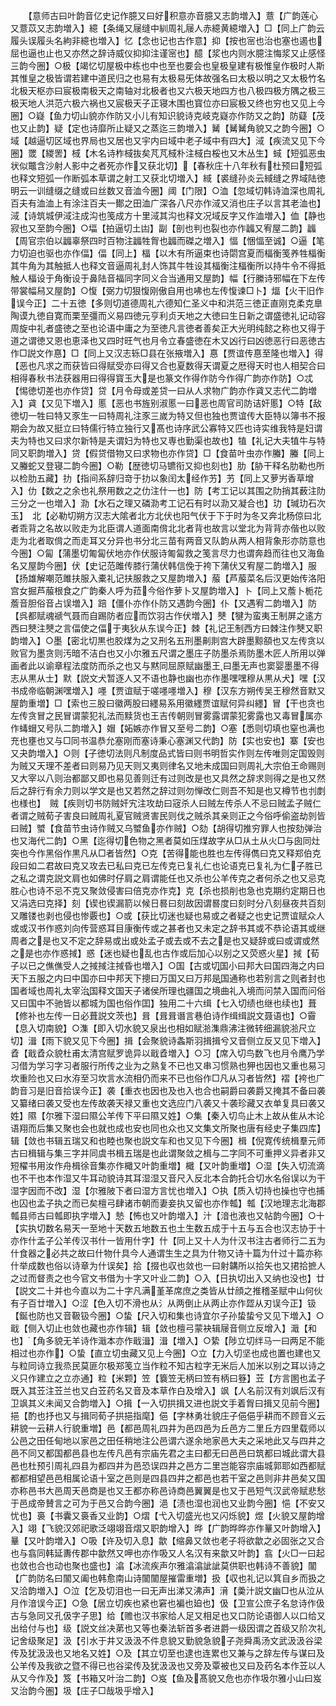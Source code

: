 <!-- { "loadSidebar": true } -->
　　【意师古曰叶韵音亿史记作臆又曰好积意亦音臆又志韵増入】薏【广韵莲心又薏苡又志韵増入】繶【条绳又屦缝中紃周礼屦人赤繶黄繶増入】□【同上广韵云履头误履头名絇非繶也増入】忆【念也记也古作意】抑【按也宻也治也塞也遏也屈也逼也止也又亦然之辞诗威仪抑抑注谨宻也】醷【浆也内则水臆注悔浆又止感怪三韵今圈】○极【竭忆切屋极中栋也中也至也要会也皇极皇建有极惟皇作极时人斯其惟皇之极皆谓若建中道民归之也易有太极易旡体故强名曰太极以明之又太极竹名北极天枢亦曰宸极南极天之南轴对北极者也又六极天地四方也八极四极方隅之极三极天地人洪范六极六祸也又宸极天子正寝木围也寳位亦曰宸极又终也穷也又见上今圈】○嶷【鱼力切山貌亦作防又小儿有知识貌诗克岐克嶷亦作防又之韵】防薿【茂也又止韵】疑【定也诗靡所止疑又之蒸迄三韵増入】觺【觺觺角貌又之韵今圈】○域【越逼切区域也界局也又居也又宇内曰域中老子域中有四大】淢【疾流又见下今圈】罭【緵罟】棫【木名诗柞棫抜矣芃芃棫朴注棫白桵也又木丛生】蜮【短弧恶虫状似鼈含沙射人影中之者死亦作又获北切】【春秋庄十八年秋有杜预曰短弧也释文短弧一作断弧本草谓之射工又获北切増入】緎【裘缝孙炎云緎缝之界域陆徳明云一训缝缀之缝或曰丝数又音洫今圈】阈【门限】○洫【忽域切韩诗洫深也周礼百夫有洫洫上有涂注百夫一鄼之田洫广深各八尺亦作淢又消也庄子以言其老洫也】淢【诗筑城伊淢注成沟也笺成方十里淢其沟也释文况域反字又作洫増入】侐【静也寂也又至韵今圈】○堛【拍逼切土凷】副【剖也判也裂也亦作疈又宥屋二韵】疈【周官宗伯以疈辜祭四时百物注疈牲胷也疈而磔之増入】愊【悃愊至诚】○逼【笔力切迫也驱也亦作偪】偪【同上】楅【以木有所逼束也诗閟宫夏而楅衡笺养牲楅衡其牛角为其触抵人也释文音逼周礼封人饰其牛牲设其楅衡注楅衡所以持牛令不得抵触人楅设于角衡设于鼻陆音福同字同义合当通用又屋韵】幅【行縢诗邪幅在下左传带裳幅舄又屋韵】○愎【弼力切狠愎刚傲自用也咈也左传愎谏□卜】煏【火干旧作误今正】二十五徳【多则切道德周礼六德知仁圣义中和洪范三徳正直刚克柔克臯陶谟九徳自寛而栗至彊而义易四徳元亨利贞天地之大徳曰生日新之谓盛徳礼记动容周旋中礼者盛徳之至也论语中庸之为至徳凡言徳者善矣正大光明纯懿之称也又得于道之谓徳又恩也恵泽也又四时旺气也月令立春盛徳在木又凶行曰凶徳恶行曰恶徳古作□説文作惪】□【同上又汉志轹□县在张掖増入】惪【贾谊传惪至隆也増入】得【恶也凡求之而获皆曰得赋受亦曰得又合也夏数得天谓夏之厯得天时也人相契合曰相得春秋书法获器用曰得得寳玉大是也篆文作得作防今作得广韵亦作防】○忒【惕徳切差也亦作贷】贷【月令母或差贷一曰从人求物广韵亦作貣又志代二韵増入】貣【又见下増入】慝【恶也书旌别淑慝一曰恶也周官司防诘奸慝】○特【敌徳切一牲曰特又豕生一曰特周礼注豕三嵗为特又但也独也贾谊传大臣特以簿书不报期会为故又挺立曰特儒行特立独行又髙也诗序武公寡特又匹也诗实维我特是妇谓夫为特也又曰求尔新特是夫谓妇为特也又専也勤渠也故也】犆【礼记大夫犆牛与特同又职韵増入】贷【假贷借物又曰求物也亦作贷】□【食苗叶虫亦作螣】螣【同上又螣蛇又登寝二韵今圈】○勒【歴徳切马镳衔又抑也刻也】肋【胁干释名肋勒也所以检肋五藏】扐【指间系辞归竒于扐以象闰太经作艻】艻【同上又萝屴香草增入】仂【数之之余也礼祭用数之之仂注什一也】防【考工记以其围之阞捎其薮注阞三分之一也増入】泐【水石之理又磷泐考工记石有时以泐又凝合也】玏【瑊玏石次玉】　北【必勒切朔方汉志大隂者北方北伏也阳气伏于下于时为冬又奔北杨倞曰北者乖背之名故以败走为北臣谓人道面南偝北北者背也故言以堂北为背背亦偕也以败走为北者取偝之而走耳又分异也书分北三苗有两音又队韵从两人相背象形亦防意也今圈】○匐【蒲墨切匍匐伏地亦作伏服诗匍匐救之笺言尽力也谓奔趋而往也又海鱼名又屋韵今圈】伏【史记范雎传膝行蒲伏韩信俛于袴下蒲伏又宥屋二韵増入】服【扬雄解嘲范雎扶服入橐礼记扶服救之又屋韵増入】菔【芦菔菜名后汉更始传洛阳宫女掘芦菔根食之广韵秦人呼为菈今俗作萝卜又屋韵増入】卜【同上又薝卜栀花薝音胆俗音占误増入】踣【僵仆亦作仆防又遇韵今圈】仆【又遇宥二韵増入】防【呉都赋魂禠气聂而自踢防者应而饮羽古作伏増入】僰【犍为蛮夷王制屏之逺方西曰僰注僰之言偪使之偪于夷狄从东误今正】棘【礼记王制西方曰棘注作僰又职韵増入】○墨【密北切黒也胶煤为之又刑名五刑墨劓剕宫大辟墨黥頟也又左传贪以败官为墨贪则汚暗不洁白也又小尔雅五尺谓之墨庄子防墨杀焉防墨木匠人所用以弹画者此以谕章程法度防而杀之也又与黙同屈原赋幽墨王曰墨无声也窦婴墨墨不得志从黒从士】默【説文犬暂逐人又不语也静也幽也亦作墨嘿嘿穆从黒从犬】嘿【汉书成帝临朝渊嘿増入】嚜【贾谊赋于嗟嚜嚜増入】穆【汉东方朔传吴王穆然音默又屋韵重増】□【索也三股曰徽两股曰纆易系用徽纆贾谊赋何异纠纆】冒【干也贪也左传贪冒之民冒谓蒙犯礼法而黩货也王吉传朝则冒雾露谓蒙犯雾露也又毒冒属亦作蝳蝐又号队二韵増入】媢【妬嫉亦作冒又至号二韵】○塞【悉则切填也窒也满也充也壅也又与□同书温恭允塞刚而塞诗秉心塞渊又代韵】防【实也安也】寨【安也又夬韵増入】○则【子徳切法则凡制度品式皆曰则书明哲实作则左传唯则定国毁则为贼又天理不差者曰则易乃见天则又夷则律名又地未成国曰则周礼大宗伯王命赐则又大宰以八则治都鄙又即也易见善则迁有过则改是也又具然之辞求则得之是也又然后之辞行有余力则以学文是也又若然之辞过则勿惮改仁则吾不知是也又樽节也刌剫也様也】　贼【疾则切书防贼奸宄注攻劫曰宼杀人曰贼左传杀人不忌曰贼孟子贼仁者谓之贼荀子害良曰贼周礼夏官贼贤害民则伐之贼杀其亲则正之今俗呼偷盗劫剠皆曰贼】蠈【食苗节虫诗作贼又乌蠈鱼亦作贼】○劾【胡得切推穷罪人也按劾弹治也又海代二韵】○黑【迄得切色物之黑者莫如压煤故字从□从土从火□与囱同灶突也今作黑俗作黒凡从□者皆然】○克【苦得能也胜也左传得儁曰克又释郑伯克段曰如二君故曰克又攻去已私曰克已左传克已复礼仁也论语克已复礼为仁子胜已之私之谓克説文肩也如佛时仔肩之肩谓能任也又杀也公羊传克之者何杀之也又忌克胜心也诗不忌不克又聚敛侵害曰倍克亦作克】克【杀也损削也急也克期约定期日也又涓选曰克择】刻【锲也锲漏箭以候日晷曰刻故因谓晷度曰刻时分八刻昼夜共百刻又雕镂也剥也侵也惨覈也】○或【获比切迷也疑也易或之者疑之也史记贾谊赋众人或或汉书作惑刘向传营惑耳目康衡传或之甚者也又未定之辞书其或不恭论语其或继周者之是也又不定之辞易或出或处孟子或去或不去之是也又疑辞或曰或谓或然之是也亦作惑掝】惑【迷也疑也乱也古作或后加心以别之又荧惑火星】掝【荀子以已之僬僬受人之掝掝注掝昏也増入】○国【古或切国小曰邦大曰国四海之内曰天下五服之内曰中国亦曰中邦天下摠曰万国又曰万邦是国通称也若别言之则者封也国者域也周礼太宰治国释文国天子诸侯所理也疆国之境曲礼入境而问禁入国而问俗又曰国中不驰皆以都城为国也俗作囯】独用二十六缉【七入切绩也继也续也】葺【修补也左传一日必葺説文茨也】咠【咠咠谮言巷伯诗作缉缉説文聂语也】○霫【息入切南貌】○潗【即入切水貌又泉出也相如赋湁潗鼎沸注微转细漏貌湁尺立切】湒【雨下貌又见下今圈】揖【会聚貌诗螽斯羽揖揖兮又音侧立反又见下増入】孴【戢孴众貌杜甫太清宫赋罗诡异以戢孴増入】○习【席入切鸟数飞也月令鹰乃学习借为学习字习者服行所传之业为之熟复不已也又串习惯熟也狎也因也又重也易习坎重险也又曰水洊至习坎言水流相仍而来不已也俗作□凡从习者皆然】褶【袴也广韵音习是旧音拾误今正】袭【重衣也因也及也入也合也嗣爵曰袭爵又掩其不备曰袭又纂绪曰袭又受也左传故袭天禄又重也文选应门八袭又十袭珍藏又衣单复具曰袭又姓】隰【尔雅下湿曰隰公羊传下平曰隰又姓】○集【秦入切鸟止木上故从隹从木论语翔而后集又聚也会也就也成也安也同也众也又文集文所聚也唐有经史子集四库】辑【敛也书辑五瑞又和也睦也聚也説文车和也又见下今圈】楫【倪寛传统楫羣元师古曰楫辑与集三字并同虞书楫五瑞是也此谓聚敛之楫与二字同不可重押义异者非又短櫂书用汝作舟楫徐音集亦作檝又叶韵重増】檝【又叶韵重増】○湿【失入切流滴也不干也本作湿又牛耳动貌诗其耳湿湿又音尺入反北本合韵托合切水名俗误以为干湿字因而不改】湿【尔雅陂下者曰湿方言忧也増入】○执【质入切持也操也守也捕也囚也孟子执之而已矣檀弓肆诸市朝而妻妾执又留也亦作瓡】瓡【汉地理志北海郡瓡县师古曰瓡即执字増入】慹【怖也又叶韵増入】汁【湆也液也又帖韵今圈】○十【实执切数名易天一至地十天数五地数五也土生数五成于十五与五合也汉志协于十亦作什孟子公羊传汉书什一皆用什字】什【同上又十人为什汉书注古者师行二五为什食器之必共之故曰什物什具今人通谓生生之具为什物又诗十篇为什过十篇亦称什举成数也俗以诗章为什误矣】拾【掇也収也敛也一曰射韝所以拾矢也又捃拾摭人之过而督责之也今官文书借为十字又叶业二韵】○入【日执切出入又纳也没也】廿【説文二十并也今直以为二十字凡满堇革席庶之类皆从廿顔之推稽圣赋中山何伙有子百廿増入】○涩【色入切不滑也从氵从两倒止从两止亦作歰从刃误今正】钑【鋋也防也又音靸钑今圈】○蛰【尺入切和集也诗宜尔子孙蛰蛰兮又见下増入】○戢【侧入切止也敛也藏也亦作辑】辑【敛也檀弓蒙袂辑屦音侧立反增入】濈【和也】【角多貌无羊诗作濈本亦作戢湒】湒【増入】○絷【陟立切绊马一曰两足不能相过也亦作】○蛰【直立切虫藏又见上今圈】○立【力入切坚也成也置也建也又与粒同诗立我烝民莫匪尔极郑笺立当作粒不知古粒字无米后人加米以别之耳以诗之义只作建立之立亦通】粒【米颗】笠【簔笠无柄曰笠有柄曰簦】苙【方言圂也孟子既入其苙注苙兰也又白苙药名又音及本草作白及增入】飒【人名前汉有刘飒后汉有卫飒其义未闻又合韵増入】○揖【一入切拱揖又进也説文手着胷曰揖又见前今圈】挹【酌也抒也又与揖同荀子拱挹指麾】俋【字林勇壮貌庄子俋俋乎耕而不顾音义云耕貌一云耕人行貌重増】邑【都邑周礼四井为邑四邑为丘邑方二里丘方四里载师以公邑之田任甸地以家邑之田任稍地注公邑谓六遂余地家邑大夫之采地此又与四井之邑不同又都国都邑县也左传凡邑有宗庙先君之主曰都无曰邑邑曰筑都曰城此谓大县邑也杜预引周礼四县为都四井为邑恐误四井之邑方二里岂能容宗庙城郭耶如西都赋都都相望邑邑相属论语十室之邑则是四县四井之都邑也若干室之邑则非井邑矣又国亦称邑书大邑周天邑商是也又王都亦称邑诗商邑翼翼是也又于邑短气汉武帝赋悲愁于邑成帝賛言之可为于邑又合韵今圈】浥【渍也湿也润也又业韵今圈】悒【不安又忧也】裛【书囊又裛香又业韵】○熠【弋入切盛光也又闪烁貌】煜【火貌又屋韵增入】翊【飞貌汉郊祀歌泛翊翊音熠又职韵增入】晔【广韵晔晔亦作曅又叶韵增入】曅【又叶韵増入】○吸【许及切入息】歙【缩鼻又敛也老子将欲歙之必固张之又合也与翕同韩延夀传郡中歙然又呷也亦作吸又人名汉有来歙又叶韵】翕【火□一曰起也敛也合也动也聚也盛也】潝【冰流疾声尔雅潝潝訿訿莫供职也韩诗不善貌】闟【广韵防名曰闟又阖也韩愈南山诗闟闟屋摧雷重増】扱【収也礼记以箕自乡而扱之又洽韵増入】○泣【乞及切泪也一曰无声出涕又沸声】湇【羮汁説文幽□也从泣从月作湆误今正】○急【居立切疾也紧也窘也褊也廹也】伋【卫宣公庶子名怠诗作伋古与急同又孔伋字子思】给【赡也汉书家给人足又相足也又口防论语御人以口给又出给付与也】级【説文丝决苐也又等也秦法斩首多者进爵一级因谓之首级又阶次礼记舍级聚足】汲【引水于井又汲汲不件息貌又勤貌急貌子尧舜禹汤文武汲汲谷梁传及犹汲汲也又地名又姓】○及【其立切至也逮也连累也又兼与之辞左传与谋曰及公羊传及我欲之暨不得已也谷梁传及犹汲汲也又旁及覃被也又曰及药名本作苙以人从又今作及】笈【书箱又叶治二韵】○岌【鱼及髙貌又危也亦作圾尔雅小山曰岌又治韵今圏】圾【庄子□哉圾乎增入】
